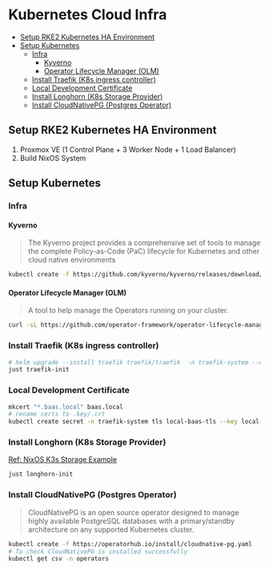 # Kubernetes Cloud Infra

<!-- toc -->

- [Setup RKE2 Kubernetes HA Environment](#setup-rke2-kubernetes-ha-environment)
- [Setup Kubernetes](#setup-kubernetes)
  * [Infra](#infra)
    + [Kyverno](#kyverno)
    + [Operator Lifecycle Manager (OLM)](#operator-lifecycle-manager-olm)
  * [Install Traefik (K8s ingress controller)](#install-traefik-k8s-ingress-controller)
  * [Local Development Certificate](#local-development-certificate)
  * [Install Longhorn (K8s Storage Provider)](#install-longhorn-k8s-storage-provider)
  * [Install CloudNativePG (Postgres Operator)](#install-cloudnativepg-postgres-operator)

<!-- tocstop -->

## Setup RKE2 Kubernetes HA Environment

1. Proxmox VE (1 Control Plane + 3 Worker Node + 1 Load Balancer)
2. Build NixOS System

## Setup Kubernetes

### Infra

#### Kyverno

> The Kyverno project provides a comprehensive set of tools to manage the complete Policy-as-Code (PaC) lifecycle for Kubernetes and other cloud native environments

```bash
kubectl create -f https://github.com/kyverno/kyverno/releases/download/v1.13.0/install.yaml
```

#### Operator Lifecycle Manager (OLM)

> A tool to help manage the Operators running on your cluster.

```bash
curl -sL https://github.com/operator-framework/operator-lifecycle-manager/releases/download/v0.32.0/install.sh | bash -s v0.32.0
```

### Install Traefik (K8s ingress controller)

```bash
# helm upgrade --install traefik traefik/traefik  -n traefik-system --create-namespace --values ./traefik/values.yml
just traefik-init
```

### Local Development Certificate

```bash
mkcert "*.baas.local" baas.local
# rename certs to .key/.crt
kubectl create secret -n traefik-system tls local-baas-tls --key local-baas.key --cert local-baas.crt
```

### Install Longhorn (K8s Storage Provider)

[Ref: NixOS K3s Storage Example](https://github.com/NixOS/nixpkgs/blob/master/pkgs/applications/networking/cluster/k3s/docs/examples/STORAGE.md)

```bash
just longhorn-init
```

### Install CloudNativePG (Postgres Operator)

> CloudNativePG is an open source operator designed to manage highly available PostgreSQL databases with a primary/standby architecture on any supported Kubernetes cluster.

```bash
kubectl create -f https://operatorhub.io/install/cloudnative-pg.yaml
# To check CloudNativePG is installed successfully
kubectl get csv -n operators
```
